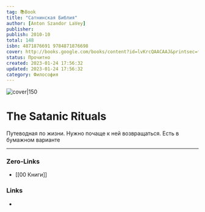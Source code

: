 ```yaml
---
tag: 📚Book
title: "Сатнинская Библия"
author: [Anton Szandor LaVey]
publisher: 
publish: 2010-10
total: 148
isbn: 4871876691 9784871876698
cover: http://books.google.com/books/content?id=lvKrcQAACAAJ&printsec=frontcover&img=1&zoom=1&source=gbs_api
status: Прочитно
created: 2023-01-24 17:56:32
updated: 2023-01-24 17:56:32
category: Философия
---
```


![cover|150](http://books.google.com/books/content?id=lvKrcQAACAAJ&printsec=frontcover&img=1&zoom=1&source=gbs_api)

# The Satanic Rituals

Путеводная по жизни. Нужно почаще к ней возвращаться.
Есть в бумажном варианте
___
### Zero-Links
- [[00 Книги]]

### Links
- 